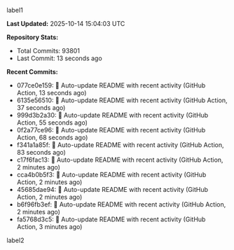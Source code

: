 
label1 
<!-- ACTIVITY_START -->
**Last Updated:** 2025-10-14 15:04:03 UTC

**Repository Stats:**
- Total Commits: 93801
- Last Commit: 13 seconds ago

**Recent Commits:**
- 077ce0e159: 🤖 Auto-update README with recent activity (GitHub Action, 13 seconds ago)
- 6135e56510: 🤖 Auto-update README with recent activity (GitHub Action, 37 seconds ago)
- 999d3b2a30: 🤖 Auto-update README with recent activity (GitHub Action, 55 seconds ago)
- 0f2a77ce96: 🤖 Auto-update README with recent activity (GitHub Action, 68 seconds ago)
- f341a1a85f: 🤖 Auto-update README with recent activity (GitHub Action, 83 seconds ago)
- c17f6fac13: 🤖 Auto-update README with recent activity (GitHub Action, 2 minutes ago)
- cca4b0b5f3: 🤖 Auto-update README with recent activity (GitHub Action, 2 minutes ago)
- 45685dae94: 🤖 Auto-update README with recent activity (GitHub Action, 2 minutes ago)
- b6f96fb3ef: 🤖 Auto-update README with recent activity (GitHub Action, 2 minutes ago)
- fa5768d3c5: 🤖 Auto-update README with recent activity (GitHub Action, 3 minutes ago)
<!-- ACTIVITY_END -->

label2
